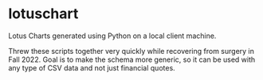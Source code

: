 # lotuschart
Lotus Charts generated using Python on a local client machine.

Threw these scripts together very quickly while recovering from surgery in Fall 2022. Goal is to make the schema more generic, so it can be used with any type of CSV data and not just financial quotes.
